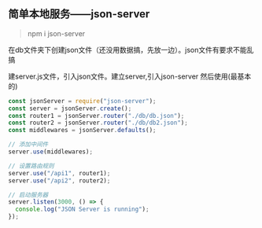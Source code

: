 ## 简单本地服务——json-server

> npm i json-server

在db文件夹下创建json文件（还没用数据搞，先放一边）。json文件有要求不能乱搞

建server.js文件，引入json文件。建立server,引入json-server 然后使用(最基本的)

```js
const jsonServer = require("json-server");
const server = jsonServer.create();
const router1 = jsonServer.router("./db/db.json");
const router2 = jsonServer.router("./db/db2.json");
const middlewares = jsonServer.defaults();

// 添加中间件
server.use(middlewares);

// 设置路由规则
server.use("/api1", router1);
server.use("/api2", router2);

// 启动服务器
server.listen(3000, () => {
  console.log("JSON Server is running");
});
```

